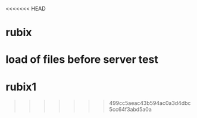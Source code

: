 <<<<<<< HEAD
# rubix
load of files before server test
=======
# rubix1
>>>>>>> 499cc5aeac43b594ac0a3d4dbc5cc64f3abd5a0a
